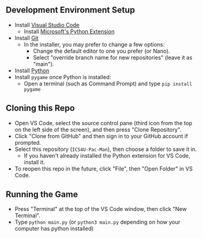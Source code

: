 ## Development Environment Setup
* Install [Visual Studio Code](https://code.visualstudio.com/Download)
  * Install [Microsoft's Python Extension](https://marketplace.visualstudio.com/items?itemName=ms-python.python)
* Install [Git](https://git-scm.com/downloads)
  * In the installer, you may prefer to change a few options:
    * Change the default editor to one you prefer (or Nano).
    * Select "override branch name for new repositories" (leave it as "main").
* Install [Python](https://www.python.org/downloads/)
* Install `pygame` once Python is installed:
  * Open a terminal (such as Command Prompt) and type `pip install pygame`

## Cloning this Repo
* Open VS Code, select the source control pane (third icon from the top on the left side of the screen), and then press "Clone Repository".
* Click "Clone from GitHub" and then sign in to your GitHub account if prompted.
* Select this repository (`ICS4U-Pac-Man`), then choose a folder to save it in.
  * If you haven't already installed the Python extension for VS Code, install it.
* To reopen this repo in the future, click "File", then "Open Folder" in VS Code.

## Running the Game
* Press "Terminal" at the top of the VS Code window, then click "New Terminal".
* Type `python main.py` (or `python3 main.py` depending on how your computer has python installed)
